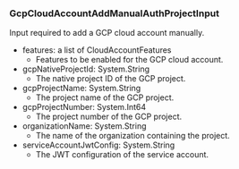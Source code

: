### GcpCloudAccountAddManualAuthProjectInput
Input required to add a GCP cloud account manually.

- features: a list of CloudAccountFeatures
  - Features to be enabled for the GCP cloud account.
- gcpNativeProjectId: System.String
  - The native project ID of the GCP project.
- gcpProjectName: System.String
  - The project name of the GCP project.
- gcpProjectNumber: System.Int64
  - The project number of the GCP project.
- organizationName: System.String
  - The name of the organization containing the project.
- serviceAccountJwtConfig: System.String
  - The JWT configuration of the service account.
